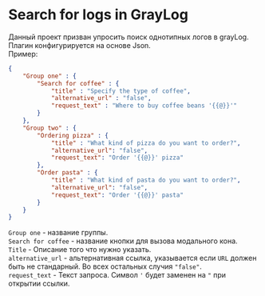 # Search for logs in GrayLog


Данный проект призван упросить поиск однотипных логов в grayLog.
Плагин конфигурируется на основе Json. 
</br> 
Пример:
```Json
{   
    "Group one" : {
        "Search for coffee" : {
            "title" : "Specify the type of coffee",
            "alternative_url" : "false",
            "request_text" : "Where to buy coffee beans '{{@}}'"
        }
    },
    "Group two" : {
        "Ordering pizza" : {
            "title" : "What kind of pizza do you want to order?",
            "alternative_url": "false",
            "request_text": "Order '{{@}}' pizza"
        },
        "Order pasta" : {
            "title" : "What kind of pasta do you want to order?",
            "alternative_url": "false",
            "request_text": "Order '{{@}}' pasta"
        }
    }
}
```

`Group one` - название группы.
</br> 
`Search for coffee` - название кнопки для вызова модального кона.
</br> 
`Title` - Описание того что нужно указать.
</br> 
`alternative_url` - альтернативная ссылка, указывается если `URL` должен быть не стандарный. Во всех остальных  случия `"false"`. 
</br>
`request_text` - Текст запроса. Символ `'` будет заменен на `"` при открытии ссылки.
